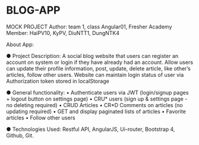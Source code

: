 # BLOG-APP
MOCK PROJECT
Author: team 1, class Angular01, Fresher Academy
Member: HaiPV10, KyPV, DiuNTT1, DungNTK4

About App:

●	Project Description:
A social blog website that users can register an account on system or login if they have already had an account. Allow users can update their profile information, post, update, delete article, like other’s articles, follow other users. Website can maintain login status of user via Authorization token stored in localStorage

● General functionality:
•	Authenticate users via JWT (login/signup pages + logout button on settings page)
•	CRU* users (sign up & settings page - no deleting required)
•	CRUD Articles
•	CR*D Comments on articles (no updating required)
•	GET and display paginated lists of articles
•	Favorite articles
•	Follow other users

●	Technologies Used:  Restful API, AngularJS, Ui-router, Bootstrap 4, Github, Git.
